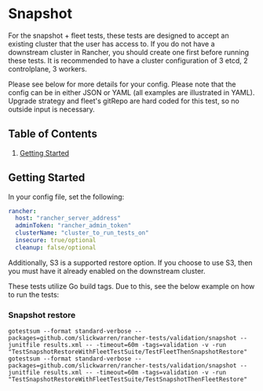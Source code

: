 # Snapshot

For the snapshot + fleet tests, these tests are designed to accept an existing cluster that the user has access to. If you do not have a downstream cluster in Rancher, you should create one first before running these tests. It is recommended to have a cluster configuration of 3 etcd, 2 controlplane, 3 workers.

Please see below for more details for your config. Please note that the config can be in either JSON or YAML (all examples are illustrated in YAML).
Upgrade strategy and fleet's gitRepo are hard coded for this test, so no outside input is necessary. 

## Table of Contents
1. [Getting Started](#Getting-Started)

## Getting Started
In your config file, set the following:
```yaml
rancher:
  host: "rancher_server_address"
  adminToken: "rancher_admin_token"
  clusterName: "cluster_to_run_tests_on"
  insecure: true/optional
  cleanup: false/optional
```

Additionally, S3 is a supported restore option. If you choose to use S3, then you must have it already enabled on the downstream cluster.

These tests utilize Go build tags. Due to this, see the below example on how to run the tests:

### Snapshot restore
`gotestsum --format standard-verbose --packages=github.com/slickwarren/rancher-tests/validation/snapshot --junitfile results.xml -- -timeout=60m -tags=validation -v -run "TestSnapshotRestoreWithFleetTestSuite/TestFleetThenSnapshotRestore"` \
`gotestsum --format standard-verbose --packages=github.com/slickwarren/rancher-tests/validation/snapshot --junitfile results.xml -- -timeout=60m -tags=validation -v -run "TestSnapshotRestoreWithFleetTestSuite/TestSnapshotThenFleetRestore"`
